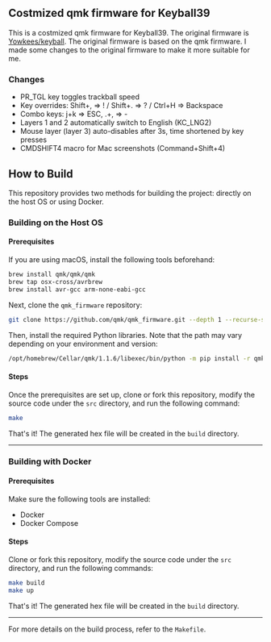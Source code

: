 ## Costmized qmk firmware for Keyball39

This is a costmized qmk firmware for Keyball39. The original firmware is [Yowkees/keyball](https://github.com/Yowkees/keyball). The original firmware is based on the qmk firmware. I made some changes to the original firmware to make it more suitable for me.

### Changes

- PR_TGL key toggles trackball speed
- Key overrides: Shift+, => ! / Shift+. => ? / Ctrl+H => Backspace
- Combo keys: j+k => ESC, .+, => -
- Layers 1 and 2 automatically switch to English (KC_LNG2)
- Mouse layer (layer 3) auto-disables after 3s, time shortened by key presses
- CMDSHIFT4 macro for Mac screenshots (Command+Shift+4)


## How to Build

This repository provides two methods for building the project: directly on the host OS or using Docker.

### Building on the Host OS

#### Prerequisites

If you are using macOS, install the following tools beforehand:

```bash
brew install qmk/qmk/qmk
brew tap osx-cross/avrbrew
brew install avr-gcc arm-none-eabi-gcc
```

Next, clone the `qmk_firmware` repository:

```bash
git clone https://github.com/qmk/qmk_firmware.git --depth 1 --recurse-submodules --shallow-submodules -b 0.22.14 qmk
```

Then, install the required Python libraries. Note that the path may vary depending on your environment and version:

```bash
/opt/homebrew/Cellar/qmk/1.1.6/libexec/bin/python -m pip install -r qmk/requirements.txt
```

#### Steps

Once the prerequisites are set up, clone or fork this repository, modify the source code under the `src` directory, and run the following command:

```bash
make
```

That's it! The generated hex file will be created in the `build` directory.

---

### Building with Docker

#### Prerequisites

Make sure the following tools are installed:

- Docker
- Docker Compose

#### Steps

Clone or fork this repository, modify the source code under the `src` directory, and run the following commands:

```bash
make build
make up
```

That's it! The generated hex file will be created in the `build` directory.

---

For more details on the build process, refer to the `Makefile`.


